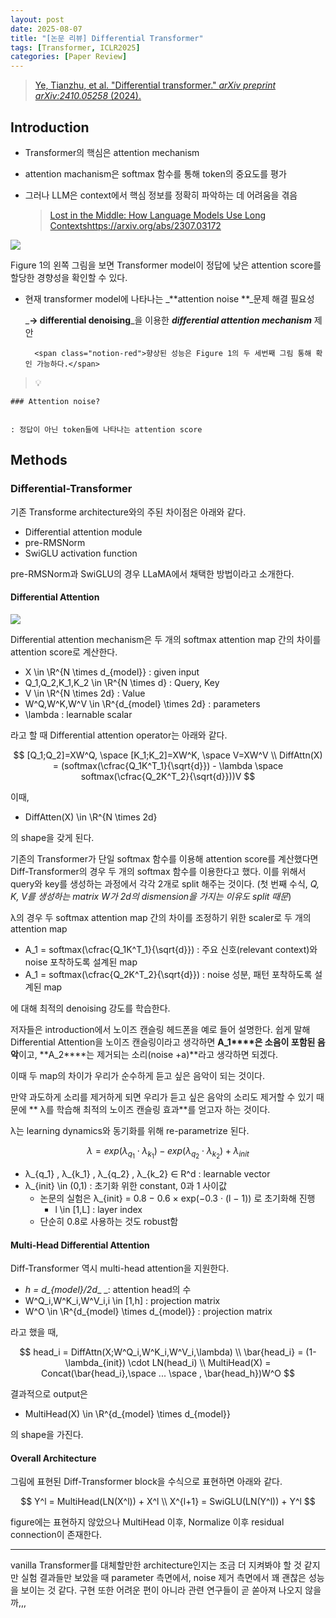 ```yaml
---
layout: post
date: 2025-08-07
title: "[논문 리뷰] Differential Transformer"
tags: [Transformer, ICLR2025]
categories: [Paper Review]
---
```


> [Ye, Tianzhu, et al. "Differential transformer." ](https://arxiv.org/abs/2410.05258)[_arXiv preprint arXiv:2410.05258_](https://arxiv.org/abs/2410.05258)[ (2024).](https://arxiv.org/abs/2410.05258)



## Introduction

- Transformer의 핵심은 attention mechanism
- attention machanism은 softmax 함수를 통해 token의 중요도를 평가
- 그러나 LLM은 context에서 핵심 정보를 정확히 파악하는 데 어려움을 겪음

	> [Lost in the Middle: How Language Models Use Long Contextshttps://arxiv.org/abs/2307.03172](https://arxiv.org/abs/2307.03172)


![](https://prod-files-secure.s3.us-west-2.amazonaws.com/542b861c-36a8-4051-84e5-8804b6728dba/9083ea56-691a-4752-ae26-47f403431ac8/image.png?X-Amz-Algorithm=AWS4-HMAC-SHA256&X-Amz-Content-Sha256=UNSIGNED-PAYLOAD&X-Amz-Credential=ASIAZI2LB4665XOZN3KS%2F20251010%2Fus-west-2%2Fs3%2Faws4_request&X-Amz-Date=20251010T210116Z&X-Amz-Expires=3600&X-Amz-Security-Token=IQoJb3JpZ2luX2VjEF0aCXVzLXdlc3QtMiJIMEYCIQDmM%2B2hsivNqTDsIBzhQvx13kgJA2%2F%2F7KfADfkB%2F0m21gIhAOaltTaKLzHC22c5opnugDoyxb8fIsADpZNE67PL5MvQKogECPb%2F%2F%2F%2F%2F%2F%2F%2F%2F%2FwEQABoMNjM3NDIzMTgzODA1IgyplKxTIN2CCxQVnRcq3AMCSqfSVsalS7%2FOIIAd7Sb5e1CUPjmOFwOmaT0QWTfUFGtulCbqBgenmZ5%2F7bIW3jT97Npn3x3u3JDuSEU9auJzBwkBgR0Ku3g7j2Qis0q3bw1I%2Fms7uH90nsLWWtsJ6rgRoqaU6Uf0O4b9Y3p4iytS2ZCd0BOS4cMWzNGmbvrlReb4X%2BiBe7XBKq5M7586VgSzXjfom24%2FWM5h4trm3CsC0sW4BsgmCwlQjC%2FWRaBP2S8QrgBjDxlrMZuXyO7ZzMAoN%2FZzMA56MnbChi2aoGNuH8tM%2Fr9%2FOpsIgOKNbdPiy9nw3oN%2FnkgfVAEpoMJgUfjlSDRL%2FpVim%2B%2FPEHwi%2FZgm%2Bh6MzGjCKeFDhN3TRAgJ0g6UNR9CP%2BDag0pj7IMCLMVO5R01kK3GUDUtTxSYQTST4CFyczsk8wfrNyOLc9pl%2FHTzNr9mMJbiIfzrTUHIu8ZcPpYxob60o%2FHeE8UcAYKjgRC39VF9QRWjDwp5Ny3sBIPkbbq8JhC4yEZuh%2BLszdIE4zPOYgsjHndi6W39BGKGi6xzjBl4Qb9gHBDALFh3HhQ4AklJk0s3Ub0Ad0eNQXAamaGvnuBEn3nn1rk8R5ohXbUkfHqMyBDXa3pWOemYkvM9QeiQrXqtZbcTgzCX36XHBjqkAVwdFe81zTI4%2BfPveD99u7mVuOC1OhXey41c71OQ2szJ5M9eyiHJNoAbzKFkMDqSkSnn4GD07PM4yD1%2F9KI9Zb8vsviVPwD8Vu6FxeXbAb1Jb4UfScOxVL6kVubJHDF2dhJDlpSRAkMCRVlUnywxlfVX9NgbvmrAKECLFHigXnVjpwAzHTOJJ68dhXdZFkkezZFKNxf1WgtD4YHY7yJsyGLgnjs4&X-Amz-Signature=5f1db2140915627d393f9b73e058524cca2a8a691966b176d53daa653cdcc35f&X-Amz-SignedHeaders=host&x-amz-checksum-mode=ENABLED&x-id=GetObject)


Figure 1의 왼쪽 그림을 보면 Transformer model이 정답에 낮은 attention score를 할당한 경향성을 확인할 수 있다.

- 현재 transformer model에 나타나는 _**attention noise **_문제 해결 필요성

	_**→ differential denoising**_을 이용한 _**differential attention mechanism**_ 제안


		<span class="notion-red">향상된 성능은 Figure 1의 두 세번째 그림 통해 확인 가능하다.</span>


> 💡 


	### Attention noise?


	: 정답이 아닌 token들에 나타나는 attention score



## Methods



### Differential-Transformer


기존 Transforme architecture와의 주된 차이점은 아래와 같다.

- Differential attention module
- pre-RMSNorm
- SwiGLU activation function

pre-RMSNorm과 SwiGLU의 경우 LLaMA에서 채택한 방법이라고 소개한다.



#### Differential Attention


![](https://prod-files-secure.s3.us-west-2.amazonaws.com/542b861c-36a8-4051-84e5-8804b6728dba/116d70b2-1963-4810-9167-f4c7d8a06e8f/image.png?X-Amz-Algorithm=AWS4-HMAC-SHA256&X-Amz-Content-Sha256=UNSIGNED-PAYLOAD&X-Amz-Credential=ASIAZI2LB4665XOZN3KS%2F20251010%2Fus-west-2%2Fs3%2Faws4_request&X-Amz-Date=20251010T210116Z&X-Amz-Expires=3600&X-Amz-Security-Token=IQoJb3JpZ2luX2VjEF0aCXVzLXdlc3QtMiJIMEYCIQDmM%2B2hsivNqTDsIBzhQvx13kgJA2%2F%2F7KfADfkB%2F0m21gIhAOaltTaKLzHC22c5opnugDoyxb8fIsADpZNE67PL5MvQKogECPb%2F%2F%2F%2F%2F%2F%2F%2F%2F%2FwEQABoMNjM3NDIzMTgzODA1IgyplKxTIN2CCxQVnRcq3AMCSqfSVsalS7%2FOIIAd7Sb5e1CUPjmOFwOmaT0QWTfUFGtulCbqBgenmZ5%2F7bIW3jT97Npn3x3u3JDuSEU9auJzBwkBgR0Ku3g7j2Qis0q3bw1I%2Fms7uH90nsLWWtsJ6rgRoqaU6Uf0O4b9Y3p4iytS2ZCd0BOS4cMWzNGmbvrlReb4X%2BiBe7XBKq5M7586VgSzXjfom24%2FWM5h4trm3CsC0sW4BsgmCwlQjC%2FWRaBP2S8QrgBjDxlrMZuXyO7ZzMAoN%2FZzMA56MnbChi2aoGNuH8tM%2Fr9%2FOpsIgOKNbdPiy9nw3oN%2FnkgfVAEpoMJgUfjlSDRL%2FpVim%2B%2FPEHwi%2FZgm%2Bh6MzGjCKeFDhN3TRAgJ0g6UNR9CP%2BDag0pj7IMCLMVO5R01kK3GUDUtTxSYQTST4CFyczsk8wfrNyOLc9pl%2FHTzNr9mMJbiIfzrTUHIu8ZcPpYxob60o%2FHeE8UcAYKjgRC39VF9QRWjDwp5Ny3sBIPkbbq8JhC4yEZuh%2BLszdIE4zPOYgsjHndi6W39BGKGi6xzjBl4Qb9gHBDALFh3HhQ4AklJk0s3Ub0Ad0eNQXAamaGvnuBEn3nn1rk8R5ohXbUkfHqMyBDXa3pWOemYkvM9QeiQrXqtZbcTgzCX36XHBjqkAVwdFe81zTI4%2BfPveD99u7mVuOC1OhXey41c71OQ2szJ5M9eyiHJNoAbzKFkMDqSkSnn4GD07PM4yD1%2F9KI9Zb8vsviVPwD8Vu6FxeXbAb1Jb4UfScOxVL6kVubJHDF2dhJDlpSRAkMCRVlUnywxlfVX9NgbvmrAKECLFHigXnVjpwAzHTOJJ68dhXdZFkkezZFKNxf1WgtD4YHY7yJsyGLgnjs4&X-Amz-Signature=a1694e57b71c3fc58bd6a17717165cdfb44e1b631a6ce83be85b162293cea57e&X-Amz-SignedHeaders=host&x-amz-checksum-mode=ENABLED&x-id=GetObject)


Differential attention mechanism은 두 개의 softmax attention map 간의 차이를 attention score로 계산한다.

- X \in \R^{N \times d\_{model}} : given input
- Q\_1,Q\_2,K\_1,K\_2 \in \R^{N \times d} : Query, Key
- V \in \R^{N \times 2d} : Value
- W^Q,W^K,W^V \in \R^{d\_{model} \times 2d} : parameters
- \lambda : learnable scalar

라고 할 때 Differential attention operator는 아래와 같다.


$$
[Q_1;Q_2]=XW^Q, \space [K_1;K_2]=XW^K, \space V=XW^V \\
DiffAttn(X) = (softmax(\cfrac{Q_1K^T_1}{\sqrt{d}}) - \lambda \space softmax(\cfrac{Q_2K^T_2}{\sqrt{d}}))V
$$


이때,

- DiffAtten(X) \in \R^{N \times 2d}

의 shape을 갖게 된다.


기존의 Transformer가 단일 softmax 함수를 이용해 attention score를 계산했다면 Diff-Transformer의 경우 두 개의 softmax 함수를 이용한다고 했다. 이를 위해서 query와 key를 생성하는 과정에서 각각 2개로 split 해주는 것이다. <span class="notion-red">(첫 번째 수식, </span><span class="notion-red">_Q, K, V를 생성하는 matrix W가 2d의 dismension을 가지는 이유도 split 때문_</span><span class="notion-red">)</span>


 λ의 경우 두 softmax attention map 간의 차이를 조정하기 위한 scaler로 두 개의 attention map

- A\_1 = softmax(\cfrac{Q\_1K^T\_1}{\sqrt{d}}) : 주요 신호(relevant context)와 noise 포착하도록 설계된 map
- A\_1 = softmax(\cfrac{Q\_2K^T\_2}{\sqrt{d}}) : noise 성분, 패턴 포착하도록 설계된 map 

에 대해 최적의 denoising 강도를 학습한다.


저자들은 introduction에서 노이즈 캔슬링 헤드폰을 예로 들어 설명한다. 쉽게 말해 Differential Attention을 노이즈 캔슬링이라고 생각하면 **A\_1****은 소음이 포함된 음악**이고, **A\_2****는 제거되는 소리(noise +a)**라고 생각하면 되겠다. 


이때 두 map의 차이가 우리가 순수하게 듣고 싶은 음악이 되는 것이다. 


만약 과도하게 소리를 제거하게 되면 우리가 듣고 싶은 음악의 소리도 제거할 수 있기 때문에 ** λ를 학습해 최적의 노이즈 캔슬링 효과**를 얻고자 하는 것이다.


λ는 learning dynamics와 동기화를 위해 re-parametrize 된다.


$$
\lambda = exp(\lambda_{q_1} \cdot \lambda_{k_1}) - exp(\lambda_{q_2} \cdot \lambda_{k_2}) + \lambda_{init}
$$

- λ\_{q\_1} , λ\_{k\_1} , λ\_{q\_2} , λ\_{k\_2} ∈ R^d : learnable vector
- λ\_{init} \in (0,1) : 초기화 위한 constant, 0과 1 사이값
	- 논문의 실험은 λ\_{init} = 0.8 − 0.6 × exp(−0.3 · (l − 1)) 로 초기화해 진행
		- l \in [1,L] : layer index
	- 단순히 0.8로 사용하는 것도 robust함


#### **Multi-Head Differential Attention**


Diff-Transformer 역시 multi-head attention을 지원한다.

- _h = d\_{model}/2d__ _: attention head의 수
- W^Q\_i,W^K\_i,W^V\_i,i \in [1,h] : projection matrix
- W^O \in \R^{d\_{model} \times d\_{model}} : projection matrix

라고 했을 때,


$$
head_i = DiffAttn(X;W^Q_i,W^K_i,W^V_i,\lambda) \\
\bar{head_i} = (1-\lambda_{init}) \cdot LN(head_i) \\
MultiHead(X) = Concat(\bar{head_i},\space ... \space , \bar{head_h})W^O
$$


결과적으로 output은

- MultiHead(X) \in \R^{d\_{model} \times d\_{model}}

의 shape을 가진다.



#### Overall Architecture


그림에 표현된 Diff-Transformer block을 수식으로 표현하면 아래와 같다.


$$
Y^l = MultiHead(LN(X^l)) + X^l \\
X^{l+1} = SwiGLU(LN(Y^l)) + Y^l
$$


figure에는 표현하지 않았으나 MultiHead 이후, Normalize 이후 residual connection이 존재한다.


---


vanilla Transformer를 대체할만한 architecture인지는 조금 더 지켜봐야 할 것 같지만 실험 결과들만 보았을 때 parameter 측면에서, noise 제거 측면에서 꽤 괜찮은 성능을 보이는 것 같다. 구현 또한 어려운 편이 아니라 관련 연구들이 곧 쏟아져 나오지 않을까,,,

